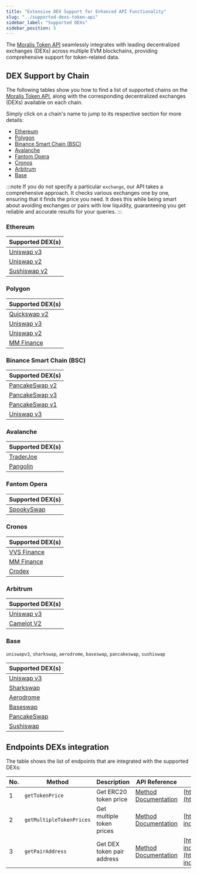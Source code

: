 ```yaml
---
title: "Extensive DEX Support for Enhanced API Functionality"
slug: "../supported-dexs-token-api"
sidebar_label: "Supported DEXs"
sidebar_position: 5
---
```


The [Moralis Token API](/web3-data-api/evm/token-api) seamlessly integrates with leading decentralized exchanges (DEXs) across multiple EVM blockchains, providing comprehensive support for token-related data.

## DEX Support by Chain

The following tables show you how to find a list of supported chains on the [Moralis Token API](/web3-data-api/evm/token-api), along with the corresponding decentralized exchanges (DEXs) available on each chain.

Simply click on a chain's name to jump to its respective section for more details:

* [Ethereum](#ethereum)
* [Polygon](#polygon)
* [Binance Smart Chain (BSC)](#binance-smart-chain-bsc)
* [Avalanche](#avalanche)
* [Fantom Opera](#fantom-opera)
* [Cronos](#cronos)
* [Arbitrum](#arbitrum)
* [Base](#base)

:::note
If you do not specify a particular `exchange`, our API takes a comprehensive approach. It checks various exchanges one by one, ensuring that it finds the price you need. It does this while being smart about avoiding exchanges or pairs with low liquidity, guaranteeing you get reliable and accurate results for your queries.
:::

### Ethereum

| Supported DEX(s)     |
| -------------------- |
| [Uniswap v3](https://app.uniswap.org/)           |
| [Uniswap v2](https://uniswap.org/)           |
| [Sushiswap v2](https://sushi.com/)         |

### Polygon

| Supported DEX(s)     |
| -------------------- |
| [Quickswap v2](https://quickswap.exchange/)         |
| [Uniswap v3](https://app.uniswap.org/)           |
| [Uniswap v2](https://uniswap.org/)           |
| [MM Finance](https://mm.finance/)           |

### Binance Smart Chain (BSC)

| Supported DEX(s)     |
| -------------------- |
| [PancakeSwap v2](https://pancakeswap.finance/)       |
| [PancakeSwap v3](https://pancakeswap.finance/v3)       |
| [PancakeSwap v1](https://pancakeswap.finance/v1)       |
| [Uniswap v3](https://app.uniswap.org/)           |

### Avalanche

| Supported DEX(s)     |
| -------------------- |
| [TraderJoe](https://www.traderjoexyz.com/)           |
| [Pangolin](https://pangolin.exchange/)             |

### Fantom Opera

| Supported DEX(s)     |
| -------------------- |
| [SpookySwap](https://spookyswap.finance/)         |

### Cronos

| Supported DEX(s)     |
| -------------------- |
| [VVS Finance](https://vvs.finance/)           |
| [MM Finance](https://mm.finance/)           |
| [Crodex](https://crodex.exchange/)               |

### Arbitrum

| Supported DEX(s)     |
| -------------------- |
| [Uniswap v3](https://app.uniswap.org/)           |
| [Camelot V2](https://www.camelotsix.com/)           |


### Base

`uniswapv3`, `sharkswap`, `aerodrome`, `baseswap`, `pancakeswap`, `sushiswap`

| Supported DEX(s)     |
| -------------------- |
| [Uniswap v3](https://app.uniswap.org/)           |
| [Sharkswap](https://www.sharkswap.finance/swap)          |
| [Aerodrome](https://aerodrome.finance)           |
| [Baseswap](https://baseswap.fi)           |
| [PancakeSwap](https://pancakeswap.finance/)           |
| [Sushiswap](https://sushi.com/)           |


## Endpoints DEXs integration

The table shows the list of endpoints that are integrated with the supported DEXs:

| No. | Method                                   | Description                | API Reference                                                                                                       | URL                                                                       |
|-----|------------------------------------------|----------------------------|---------------------------------------------------------------------------------------------------------------------|---------------------------------------------------------------------------|
| 1   | `getTokenPrice`                          | Get ERC20 token price      | [Method Documentation](/web3-data-api/evm/reference/get-token-price) | [https://deep-index.moralis.io/api/v2.2/erc20/:address/price](https://deep-index.moralis.io/api/v2.2/erc20/:address/price)                     |
| 2   | `getMultipleTokenPrices`                 | Get multiple token prices  | [Method Documentation](/web3-data-api/evm/reference/get-multiple-token-prices) | [https://deep-index.moralis.io/api/v2.2/erc20/prices](https://deep-index.moralis.io/api/v2.2/erc20/prices)
| 3   | `getPairAddress`                 | Get DEX token pair address | [Method Documentation](/web3-data-api/evm/reference/get-pair-address) | [https://deep-index.moralis.io/api/v2.2/:token0_address/:token1_address/pairAddress](https://deep-index.moralis.io/api/v2.2/:token0_address/:token1_address/pairAddress)
